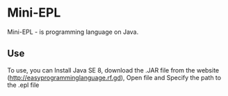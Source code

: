 # Mini-EPL
Mini-EPL - is programming language on Java.

## Use
To use, you can Install Java SE 8, download the .JAR file from the website (http://easyprogramminglanguage.rf.gd), Open file and Specify the path to the .epl file

